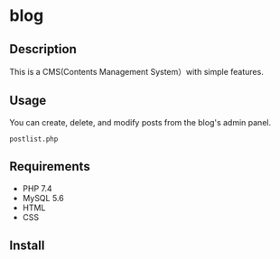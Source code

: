 # blog

## Description
This is a CMS(Contents Management System）with simple features.

## Usage
You can create, delete, and modify posts from the blog's admin panel.
```
postlist.php
```
## Requirements
- PHP 7.4
- MySQL 5.6
- HTML
- CSS

## Install
```

```
